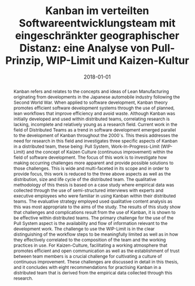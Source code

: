 ---
abstract: 'Kanban refers and relates to the concepts and ideas of Lean Manufacturing
  originating from developments in the Japanese automobile industry following the
  Second World War. When applied to software development, Kanban theory promotes efficient
  software development systems through the use of planned, lean workflows that improve
  efficiency and avoid waste. Although Kanban was initially developed and used within
  distributed teams, correlating research is lacking, incomplete and relatively young
  as a research field. Current work in the field of Distributed Teams as a trend in
  software development emerged parallel to the development of Kanban throughout the
  2000´s. This thesis addresses the need for research in this field and investigates
  three specific aspects of Kanban in a distributed team, these being: Pull System,
  Work-In-Progress-Limit (WIP-Limit) and the concept of Kaizen Culture (continuous
  improvement) within the field of software development. The focus of this work is
  to investigate how making occurring challenges more apparent and provide possible
  solutions to those challenges. This is wide and multi-faceted in its scope and in
  order to provide focus, this work is reduced to the three above aspects as well
  as the distribution, size and life cycle of the distributed team. The qualitative
  methodology of this thesis is based on a case study where empirical data was collected
  through the use of semi-structured interviews with experts and executive employees
  who were familiar in using Kanban within their distributed teams. The evaluative
  strategy employed used qualitative content analysis as this was most appropriate
  to the aims of the study. The results of this study show that challenges and complications
  result from the use of Kanban, it is shown to be effective within distributed teams.
  The primary challenge for the use of the Pull System aspect is the availability
  and flow of information relevant to the development work. The challenge to use the
  WIP-Limit is in the clear distinguishing of the workflow steps to be meaningfully
  limited as well as in how they effectively correlated to the composition of the
  team and the working practices in use. For Kaizen-Culture, facilitating a working
  atmosphere that promotes efficient and open communication as well as the establishment
  of trust between team members is a crucial challenge for cultivating a culture of
  continuous improvement. These challenges are discussed in detail in this thesis,
  and it concludes with eight recommendations for practising Kanban in a distributed
  team that is derived from the empirical data collected through this research.'
authors:
- Martin Ras
date: '2018-01-01'
featured: false
links:
- name: Publik
  url: https://publik.tuwien.ac.at/showentry.php?ID=277469&lang=1
publication_types:
- '7'
publishDate: '2018-01-01'
title: 'Kanban im verteilten Softwareentwicklungsteam mit eingeschränkter geographischer
  Distanz: eine Analyse von Pull-Prinzip, WIP-Limit und Kaizen-Kultur'
url_pdf: ''
---